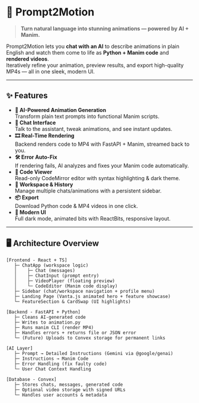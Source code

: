 # 🎥 Prompt2Motion

> **Turn natural language into stunning animations — powered by AI + Manim.**

Prompt2Motion lets you **chat with an AI** to describe animations in plain English and watch them come to life as **Python + Manim code** and **rendered videos**.  
Iteratively refine your animation, preview results, and export high-quality MP4s — all in one sleek, modern UI.

---

## ✨ Features

- **🧠 AI-Powered Animation Generation**  
  Transform plain text prompts into functional Manim scripts.
- **💬 Chat Interface**  
  Talk to the assistant, tweak animations, and see instant updates.
- **🎞 Real-Time Rendering**  
  Backend renders code to MP4 with FastAPI + Manim, streamed back to you.
- **🛠 Error Auto-Fix**  
  If rendering fails, AI analyzes and fixes your Manim code automatically.
- **📜 Code Viewer**  
  Read-only CodeMirror editor with syntax highlighting & dark theme.
- **📂 Workspace & History**  
  Manage multiple chats/animations with a persistent sidebar.
- **📦 Export**  
  Download Python code & MP4 videos in one click.
- **🌌 Modern UI**  
  Full dark mode, animated bits with ReactBits, responsive layout.

---

## 🖥 Architecture Overview

```plaintext
[Frontend - React + TS]
   ├─ ChatApp (workspace logic)
   │    ├─ Chat (messages)
   │    ├─ ChatInput (prompt entry)
   │    ├─ VideoPlayer (floating preview)
   │    └─ CodeEditor (Manim code display)
   ├─ Sidebar (chat/workspace navigation + profile menu)
   ├─ Landing Page (Vanta.js animated hero + feature showcase)
   └─ FeatureSection & CardSwap (UI highlights)

[Backend - FastAPI + Python]
   ├─ Cleans AI-generated code
   ├─ Writes to animation.py
   ├─ Runs manim CLI (render MP4)
   ├─ Handles errors + returns file or JSON error
   └─ (Future) Uploads to Convex storage for permanent links

[AI Layer]
   ├─ Prompt → Detailed Instructions (Gemini via @google/genai)
   ├─ Instructions → Manim Code
   ├─ Error Handling (fix faulty code)
   └─ User Chat Context Handling

[Database - Convex]
   ├─ Stores chats, messages, generated code
   ├─ Optional video storage with signed URLs
   └─ Handles user accounts & metadata

```
